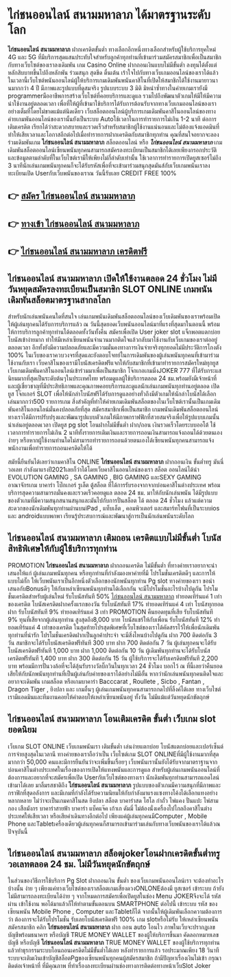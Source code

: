 # ไก่ชนออนไลน์ สนามมหาลาภ  ได้มาตรฐานระดับโลก

**ไก่ชนออนไลน์ สนามมหาลาภ** ฝากเครดิตขั้นต่ำ  ทางเลือกอีกหนึ่งทางเลือกสำหรับผู้ใช้บริการยุคใหม่ 4G และ 5G ที่มีบริการสุดแสนประทับใจสำหรับลูกค้าทุกท่านที่เข้ามาร่วมสมัครสมาชิกเพื่อเป็นสมาชิกกับทางเว็บไซต์ของเราลงเดิมพัน เกม Casino Online ฝากถอนเงินแบบไม่มีขั้นต่ำ ลงทุนได้ตั้งแต่ หลักสิบบาทขึ้นไปถึงหลักพัน ร่วมสนุก สุดขีด ตื่นเต้น เร้าใจไปกับทางเว็บเกมออนไลน์ของเราได้แล้วในเวลานี้เว็บไซต์พนันออนไลน์ผู้ให้บริการเกมเดิมพันพนันคาสิโนที่เปิดให้สมาชิกได้ใช้งานมายาวนานมากกว่า 4 ปี มีภาพและรูปแบบที่ดูสมจริง รูปแบบระบบ 3 มิติ
มิหนำซ้ำทางในค่ายเกมเรายังมี programmerมืออาชีพการสร้างเว็บไซต์ที่คอยบริการและดูแล  รวมไปถึงพัฒนาตัวเกมให้มีให้มีความน่าใช้งานอยู่ตลอดเวลา เพื่อที่ให้ผู้ที่เข้ามาใช้บริการได้รับการต้อนรับจากทางเว็บเกมออนไลน์ของเราอย่างเต็มที่โดยไม่ขาดแม้แต่นิดเดียว เว็บสล็อตออนไลน์ผู้บริการเกมเดิมพันคาสิโนออนไลน์ของทางค่ายเกมพันออนไลน์ของเรานั้นยังเป็นระบบ Autoใช้เวลาในการทำรายการไม่เกิน 1-2 นาที ต่อการเติมเครดิต เรียกได้ว่าสะดวกสบายและรวดเร็วสำหรับสมาชิกผู้ใช้งานแน่นอนและไม่ต้องแจ้งแอดมินที่ทำให้เสียเวลาและโอกาสอีกต่อไปเมื่อทำรายการฝากเครดิตกับสมาชิกทุกท่าน
คุณที่สนใจอยากจะลองร่วมเดิมพันเกม **ไก่ชนออนไลน์ สนามมหาลาภ** สล็อตออนไลน์ หรือ ***ไก่ชนออนไลน์ สนามมหาลาภ*** เกมเดิมพันสล็อตออนไลน์เซียนพนันทุกคนสามารถสมัครลงทะเบียนเป็นสมาชิกได้เลยเพียงกรอกประวัติและข้อมูลตามลำดับที่ในเว็บไซต์เรามีให้เพียงไม่กี่ลำดับเท่านั้น ใช้เวลาการทำรายการเปิดยูสเซอร์ไม่ถึง 3 นาทีนักเล่นเกมพนันทุกคนก็จะได้รับรหัสเพื่อที่จะเข้ามาร่วมสนุกสุดมันส์กับเว็บเกมพนันเราลงทะเบียนเปิด Userกับเว็บพนันของเราณ วันนี้รับเลย CREDIT FREE 100%

## 👉 [สมัคร ไก่ชนออนไลน์ สนามมหาลาภ](https://archa888.com/)
## 👉 [ทางเข้า ไก่ชนออนไลน์ สนามมหาลาภ](https://archa888.com/)
## 👉 [ไก่ชนออนไลน์ สนามมหาลาภ เครดิตฟรี](https://archa888.com/)

## ไก่ชนออนไลน์ สนามมหาลาภ เปิดให้ใช้งานตลอด  24 ชั่วโมง ไม่มีวันหยุดสมัครลงทะเบียนเป็นสมาชิก SLOT ONLINE เกมพนันเดิมพันสล็อตมาตรฐานสากลโลก

สำหรับนักเล่นพนันคนใดที่สนใจ เล่นเกมพนันเดิมพันสล็อตออนไลน์ของเว็บเดิมพันของเราพร้อมเปิดให้ผู้เล่นทุกคนได้รับการบริการแล้ว ณ วันนี้สุดยอดเว็บพนันออนไลน์มาที่แรงที่สุดมาในตอนนี้ พร้อมให้การบริการลูกค้าทุกท่านได้ตลอดทั้งวันทั้งคืน สมัครเพื่อเปิด User joker slot แจ็กพอตแตกบ่อย โบนัสเข้าง่ายมาก ทำให้มีเหล่าเซียนพนันจำนวนมากติดใจแล้วกลับมาใช้งานกับเว็บเกมของเราต่ออยู่ตลอดเวลา อีกทั้งยังมีความปลอดภัยและมีความมั่นคงทางการเงินจ่ายจริงทุกยอดไม่มีประวัติการโกงตัง 100% ในเว็บของเราควบวงจรที่สุดและยังตอบโจทย์ในการเดิมพันของผู้เล่นพนันทุกคนที่เข้ามาร่วมใช้งานกับเรา
เว็บคาสิโนของเรามีโบนัสเครดิตฟรีแจกให้กับสมาชิกที่เข้ามาทำรายการสมัครใหม่ทุกยูส เว็บเกมเดิมพันคาสิโนออนไลน์เข้าร่วมมาเพื่อเป็นสมาชิก โจ๊กเกอเกมมิ่งJOKER 777 ที่ได้รับกระแสนิยมมากที่สุดเป็นระดับต้นๆในประเทศไทย พร้อมดูแลผู้ใช้บริการตลอด 24 ชม.พร้อมยังมีเจ้าหน้าที่และผู้เชี่ยวชาญที่มีประสิทธิภาพและคุณภาพคอยบริการและดูแลนักเล่นเกมพนันทุกท่านอยู่ตลอด เปิดยูส โจ๊กเกอร์ SLOT เพื่อให้นักล่าโบนัสฟรีได้รับการดูแลอย่างทั่วถึงมีตัวเกมให้นักล่าโบนัสได้เลือกเล่นมากกว่า500 รายการเกม
สิ่งสำคัญที่ทำให้ค่ายเกมเดิมพันสล็อตของในเว็บไซต์เรานั้นเป็นเกมเดิมพันคาสิโนออนไลน์มั่นคงปลอดภัยที่สุด สมัครสมาชิกเพื่อเป็นสมาชิก  เกมพนันเดิมพันสล็อตออนไลน์ทางเราได้มีการปรับปรุงและพัฒนารูปแบบตัวเกมให้มีภาพกราฟฟิกที่สวยสมจริงเพื่อให้รูปแบบเกมนั้นน่าเล่นอยู่ตลอดเวลา เปิดยูส pg slot โอนฝากไม่มีขั้นต่ำ ฝาก/ถอน เงินรวดเร็วโดยระบบออโต้ ใช้เวลาการทำรายการไม่เกิน 2 นาทีทั้งรายการเติมเงินและรายการถอนเงินสามารถแจ้งถอนได้ด้วยตนเองง่ายๆ หรือหากผู้ใช้งานท่านใดไม่สามารถทำรายการถอนด้วยตนเองได้เซียนพนันทุกคนสามารถแจ้งพนักงานเพื่อทำรายการถอนเครดิตให้ได้

สมัยนี้ยืนยันได้เลยว่าเกมคาสิโน ONLINE **ไก่ชนออนไลน์ สนามมหาลาภ** ฝากถอนเงิน ขั้นต่ำทรู มันนี่วอเลท กำลังมาแรงปี2021เลยก็ว่าได้โดยเว็บคาสิโนออนไลน์ของเรา สล็อต ออนไลน์ได้นำ EVOLUTION GAMING , SA GAMING , BIG GAMING และSEXY GAMING อาณาจักรเกม บาคาร่า โป๊กเกอร์ รูเล็ต ตู้สล็อต ที่ได้การรับรองจากจากบ่อนคาสิโนต่างประเทศ พร้อมบริการสุดความสามารถมั่นคงและรวดเร็วคอยดูแล ตลอด 24 ชม. มาให้กับนักเล่นพนัน ได้มีรูปแบบของตัวเกมที่มีความสนุกสนานสนุกและมันไปกับการปั่นสล็อต ได้ ตลอด 24 ชั่วโมง แล้วแต่ความสะดวกของนักเดิมพันทุกท่านผ่านบนiPad , แท็บเล็ต , คอมพิวเตอร์ และสมาร์ทโฟนที่เป็นระบบios และ androidแบบพกพา เรียนรู้ประสบการณ์และพัฒนาสู่การเป็นนักเล่นพนันระดับโลก

## ไก่ชนออนไลน์ สนามมหาลาภ เติมถอน เครดิตแบบไม่มีขั้นต่ำ โบนัสสิทธิพิเศษให้กับผู้ใช้บริการทุกท่าน

 PROMOTION  **ไก่ชนออนไลน์ สนามมหาลาภ** ฝากถอนเครดิต ไม่มีขั้นต่ำ ที่ทางค่ายเราอยากจะนำเสนอให้แก่  ผู้เล่นเกมพนันทุกคน หรือทุกท่านที่กำลังมองหาค่ายที่มี โปรโมชั่นเครดิตดีๆ และการให้แบบไม่กั๊ก ให้เว็บพนันเราเป็นอีกหนึ่งตัวเลือกของนักพนันทุกท่าน Pg slot ทางค่ายของเรา ขอนำเสนอกับBonusดีๆ ให้กับเหล่าเซียนพนันทุกท่านได้เลือกกัน จะมีโปรโมชั่นอะไรบ้างไปดูกัน
โปรโมชั่นเครดิตสำหรับผู้เล่นใหม่ รับโบนัสทันที 50% [ไก่ชนออนไลน์ สนามมหาลาภ](https://archa888.com/) ทำยอดเทิร์นแค่ 1 เท่าของเครดิต
โบนัสเครดิตฝากครั้งแรกของวัน รับโบนัสทันที 17% ทำยอดเทิร์นแค่ 4 เท่า
โบนัสทุกยอดฝาก รับโบนัสทันที 9% ทำยอดเทิร์นแค่ 3 เท่า
 PROMOTION คืนยอดทุนที่เสีย รับโบนัสทันที 9% ทุนที่เสียจากผู้เล่นทุกท่าน สูงสุดถึง8,000 บาท
โบนัสแชร์ให้กับเพื่อน รับโบนัสทันที 12% ทำยอดเทิร์นแค่ 4 เท่าของเครดิต
ในสุดท้ายโปรสุดพิเศษที่เว็บไซต์ของเราได้คัดสรรไว้ให้เพื่อนักเดิมพันทุกท่านที่น่ารัก โปรโมชั่นเครดิตฝากเป็นลูกค้าประจำ จะมีสิ่งไหนบ้างไปดูกัน
ฝาก 700 ติดต่อกัน 3 วัน สมาชิกจะได้รับโบนัสเครดิตฟรีทันที 300 บาท
ฝาก 700 ติดต่อกัน 7 วัน ผู้เล่นทุกคนจะได้รับโบนัสเครดิตฟรีทันที 1,000 บาท
ฝาก 1,000 ติดต่อกัน 10 วัน ผู้เดิมพันทุกท่านจะได้รับโบนัสเครดิตฟรีทันที 1,400 บาท
ฝาก 300 ติดต่อกัน 15 วัน ผู้ใช้บริการจะได้รับเครดิตฟรีทันที 2,200 บาท
พร้อมมีการปั่นวงล้อที่จะได้ลุ้นรับรางวัลบิ๊กวินในทุกเวลา 24 ชั่วโมง บอกไว้ ณ ที่นี้เลยว่าคืนยอดเสียให้กับนักพนันทุกท่านที่เป็นผู้เล่นกับค่ายของเราได้อย่างไม่มีอั้น หากว่านักเล่นพนันทุกคนติดใจและอยากจะเดิมพัน เกมสล็อต หรือเกมบาคาร่า Bacccarat , Roullete , Sicbo , Fantan , Dragon Tiger , ยิงปลา และ เกมอื่นๆ ผู้เล่นเกมพนันทุกคนสามารถกดไปที่ลิ้งค์ได้เลย ทางเว็บไซต์เรามีแอดมินและทีมงานคอยให้คำตอบให้เหล่าเซียนพนันอยู่ ทั้งวัน ไม่มีแม้แต่วันหยุดนักขัตฤกษ์

## ไก่ชนออนไลน์ สนามมหาลาภ โอนเติมเครดิต ขั้นต่ำ  เว็บเกม slot ยอดนิยม

เว็บเกม SLOT ONLINE เว็บเกมพนันเรา เติมขั้นต่ำ เล่นง่ายแตกบ่อย โบนัสแตกบ่อยและเปอร์เซ็นต์การจ่ายสูงสุดในเวลานี ทางค่ายของเราถือว่าเป็น เว็บไซต์เกม SLOT ONLINEที่มีผู้ใช้งานมากที่สุดมากกว่า 50,000 คนและมีการยืนยันว่าจะเพิ่มขึ้นเรื่อยๆ เว็บพนันเรานั้นยังได้รับจากมาตราฐานจากบ่อนคาสิโนต่างประเทศในเรื่องของการเปิดให้แทงพนันและการดูแล สำหรับผู้เล่นเกมพนันออนไลน์ที่ต้องการและอยากที่จะสมัครเพื่อเปิด Userกับเว็บไซต์ของทางเรา นักเดิมพันทุกท่านสามารถแอดไลน์เข้ามาได้เลย
	มาลิ้มรสชาติถึง **ไก่ชนออนไลน์ สนามมหาลาภ** รูปแบบของตัวเกมมีความสนุกที่มีภาพและกราฟิกที่สุดอลังการ และมีเกมที่กำลังได้รับความนิยมให้กับกำลังมาแรงแซงทางโค้งได้เลือกแทงอย่างหลากหลาย  ไม่ว่าจะเป็นเกมคาสิโนสด ยิงปลา สล็อต บาคาร่าสด ไฮโล กำถั่ว ไพ่แคง ปั่นแปะ ไพ่สามกอง เสือมังกร บาคาร่าสายฟ้า บาคาร่า แบ็คแจ๊ค เก้าเก ดัมมี่ ไม่ต้องนั่งเครื่องไปไกลถึงคาสิโนต่างประเทศให้เสียเวลา หรือเสียค่าเดินทางอีกต่อไป เพียงแค่ผู้เล่นทุกคนมีComputer , Mobile Phone และTabletเครื่องเดียวผู้เล่นทุกคนก็สามารถเข้ามาร่วมเล่นกับทางเว็บพนันของเราได้แล้วณ ปัจจุบันนี้

## ไก่ชนออนไลน์ สนามมหาลาภ สล็อตjokerโอนฝากเครดิตขั้นต่ำทรูวอเลทตลอด 24 ชม. ไม่มีวันหยุดนักขัตฤกษ์

ในส่วนของวิธีการใช้บริการ Pg Slot ฝากถอนเงิน ขั้นต่ำ ของเว็บเกมพนันออนไลน์เรา จะต้องทำอะไรบ้างนั้น ง่าย ๆ เพียงแค่ทางเว็บไซต์ของเราสล็อตเกมเสี่ยงดวงONLONEต้องมี ยูสเซอร์ เข้าระบบ ถ้ายังไม่มีสามารถลงทะเบียนได้ง่าย ๆ จากโหมดการสมัครเพื่อเปิดยูสในช่อง Menu JOKERจึงจะได้ รหัสผ่าน เข้าใช้งาน พอได้มาแล้วก็ให้ทำตามขั้นตอนบน SMARTPHONE ต่อไปนี้
เข้าระบบ รหัส  ของเซียนพนัน Mobile Phone , Computer และTabletก็ได้
จากนั้นให้ผู้เดิมพันเลือกความต้องการว่า ต้องการจะได้รับโปรโมชั่น รับเลยโบนัสเครดิตฟรี 100% เกม slotหรือไม่รับ
ให้เหล่าเซียนพนันสมัครสมาชิก คลิก **ไก่ชนออนไลน์ สนามมหาลาภ** ฝาก ถอน auto โอนไว ภาพในเว็บจะปรากฏเลขบัญชีพร้อมธนาคาร หรือบัญชี TRUE MONEY WALLET ของผู้ให้บริการขึ้นมา
คัดลอกหมายเลขบัญชี หรือบัญชี **ไก่ชนออนไลน์ สนามมหาลาภ** TRUE MONEY WALLET ของผู้ใช้บริการทุกท่าน แล้วทำธุรกรรมระบบโอนถอนเครดิตไม่มีขั้นต่ำได้เลย
หลังทำรายการแล้ว รอประมาณเพียง 18 วินาที ระบบจะเติมเงินเข้าบัญชีสล็อตPgของเซียนพนันทุกคนผู้สมัครสมาชิก
ถ้ามีปัญหาเรื่องเงินไม่เข้า กรุณาติดต่อเจ้าหน้าที่ ที่มีคุณภาพ ที่ทำเรื่องลงทะเบียนผ่านช่องทางการติดต่อทางหน้าเว็บSlot Joker


